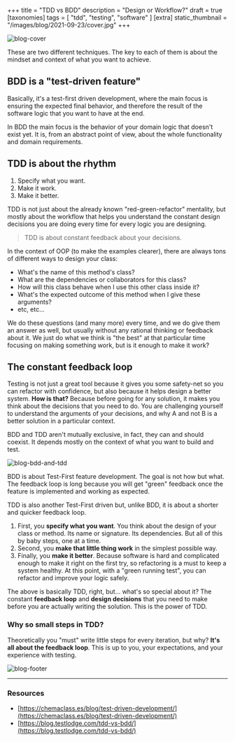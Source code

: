 +++
title = "TDD vs BDD"
description = "Design or Workflow?"
draft = true
[taxonomies]
tags = [ "tdd", "testing", "software" ]
[extra]
static_thumbnail = "/images/blog/2021-09-23/cover.jpg"
+++

![blog-cover](/images/blog/2021-09-23/cover.jpg)

These are two different techniques. The key to each of them is about the mindset and context of what you want to achieve.

<!-- more -->

## BDD is a "test-driven feature"

Basically, it's a test-first driven development, where the main focus is ensuring the expected final behavior, and
therefore the result of the software logic that you want to have at the end.

In BDD the main focus is the behavior of your domain logic that doesn't exist yet. It is, from an abstract point of
view, about the whole functionality and domain requirements.

## TDD is about the rhythm

1. Specify what you want.
2. Make it work. 
3. Make it better.

TDD is not just about the already known "red-green-refactor" mentality, but mostly about the workflow that helps you
understand the constant design decisions you are doing every time for every logic you are designing.

> TDD is about constant feedback about your decisions.

In the context of OOP (to make the examples clearer), there are always tons of different ways to design your class:

- What's the name of this method's class?
- What are the dependencies or collaborators for this class?
- How will this class behave when I use this other class inside it?
- What's the expected outcome of this method when I give these arguments?
- etc, etc...

We do these questions (and many more) every time, and we do give them an answer as well, but usually without any
rational thinking or feedback about it. We just do what we think is "the best" at that particular time focusing on
making something work, but is it enough to make it work?

## The constant feedback loop

Testing is not just a great tool because it gives you some safety-net so you can refactor with confidence, but also
because it helps design a better system. **How is that?** Because before going for any solution, it makes you think about
the decisions that you need to do. You are challenging yourself to understand the arguments of your decisions, and why A
and not B is a better solution in a particular context.

BDD and TDD aren't mutually exclusive, in fact, they can and should coexist. It depends mostly on the context of what
you want to build and test.

![blog-bdd-and-tdd](/images/blog/2021-09-23/bdd-and-tdd.jpg)

BDD is about Test-First feature development. The goal is not how but what. The feedback loop is long because you will
get "green" feedback once the feature is implemented and working as expected.

TDD is also another Test-First driven but, unlike BDD, it is about a shorter and quicker feedback loop.

1. First, you **specify what you want**. You think about the design of your class or method. Its name or signature. Its
   dependencies. But all of this by baby steps, one at a time.
2. Second, you **make that little thing work** in the simplest possible way.
3. Finally, you **make it better**. Because software is hard and complicated enough to make it right on the first try, so
   refactoring is a must to keep a system healthy. At this point, with a "green running test", you can refactor and
   improve your logic safely.

The above is basically TDD, right, but… what's so special about it? The constant **feedback loop** and **design
decisions** that you need to make before you are actually writing the solution. This is the power of TDD.

### Why so small steps in TDD?

Theoretically you "must" write little steps for every iteration, but why? **It's all about the feedback loop**. This is
up to you, your expectations, and your experience with testing.

![blog-footer](/images/blog/2021-09-23/footer.jpg)

---

### Resources

- [https://chemaclass.es/blog/test-driven-development/](https://chemaclass.es/blog/test-driven-development/)
- [https://blog.testlodge.com/tdd-vs-bdd/](https://blog.testlodge.com/tdd-vs-bdd/)
